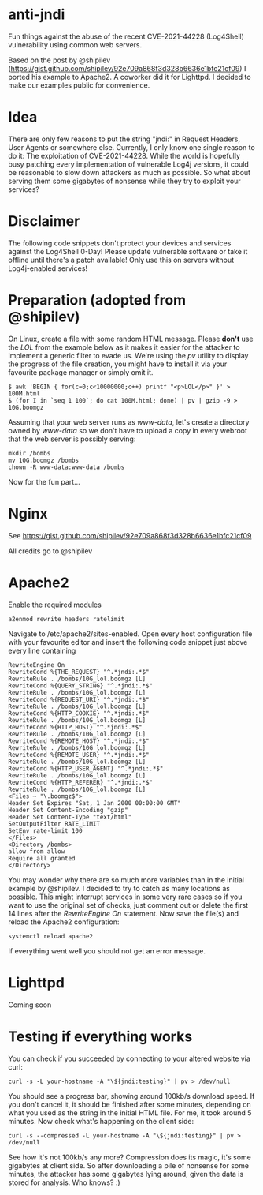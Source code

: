 # anti-jndi
Fun things against the abuse of the recent CVE-2021-44228 (Log4Shell) vulnerability using common web servers.

Based on the post by @shipilev (https://gist.github.com/shipilev/92e709a868f3d328b6636e1bfc21cf09) I ported his example to Apache2. A coworker did it for Lighttpd. I decided to make our examples public for convenience.

# Idea
There are only few reasons to put the string "jndi:" in Request Headers, User Agents or somewhere else. Currently, I only know one single reason to do it: The exploitation of CVE-2021-44228.
While the world is hopefully busy patching every implementation of vulnerable Log4j versions, it could be reasonable to slow down attackers as much as possible. So what about serving them some gigabytes of nonsense while they try to exploit your services?</details>

# Disclaimer
The following code snippets don't protect your devices and services against the Log4Shell 0-Day! Please update vulnerable software or take it offline until there's a patch available! Only use this on servers without Log4j-enabled services!

# Preparation (adopted from @shipilev)
On Linux, create a file with some random HTML message. Please **don't** use the *LOL* from the example below as it makes it easier for the attacker to implement a generic filter to evade us. We're using the *pv* utility to display the progress of the file creation, you might have to install it via your favourite package manager or simply omit it.
```
$ awk 'BEGIN { for(c=0;c<10000000;c++) printf "<p>LOL</p>" }' > 100M.html
$ (for I in `seq 1 100`; do cat 100M.html; done) | pv | gzip -9 > 10G.boomgz
```
Assuming that your web server runs as *www-data*, let's create a directory owned by *www-data* so we don't have to upload a copy in every webroot that the web server is possibly serving:
```
mkdir /bombs
mv 10G.boomgz /bombs
chown -R www-data:www-data /bombs
```
Now for the fun part...
# Nginx
See https://gist.github.com/shipilev/92e709a868f3d328b6636e1bfc21cf09

All credits go to @shipilev
# Apache2
Enable the required modules
```
a2enmod rewrite headers ratelimit
```
Navigate to /etc/apache2/sites-enabled.
Open every host configuration file with your favourite editor and insert the following code snippet just above every line containing *</VirtualHost>*
```
RewriteEngine On
RewriteCond %{THE_REQUEST} "^.*jndi:.*$"
RewriteRule . /bombs/10G_lol.boomgz [L]
RewriteCond %{QUERY_STRING} "^.*jndi:.*$"
RewriteRule . /bombs/10G_lol.boomgz [L]
RewriteCond %{REQUEST_URI} "^.*jndi:.*$"
RewriteRule . /bombs/10G_lol.boomgz [L]
RewriteCond %{HTTP_COOKIE} "^.*jndi:.*$"
RewriteRule . /bombs/10G_lol.boomgz [L]
RewriteCond %{HTTP_HOST} "^.*jndi:.*$"
RewriteRule . /bombs/10G_lol.boomgz [L]
RewriteCond %{REMOTE_HOST} "^.*jndi:.*$"
RewriteRule . /bombs/10G_lol.boomgz [L]
RewriteCond %{REMOTE_USER} "^.*jndi:.*$"
RewriteRule . /bombs/10G_lol.boomgz [L]
RewriteCond %{HTTP_USER_AGENT} "^.*jndi:.*$"
RewriteRule . /bombs/10G_lol.boomgz [L]
RewriteCond %{HTTP_REFERER} "^.*jndi:.*$"
RewriteRule . /bombs/10G_lol.boomgz [L]
<Files ~ "\.boomgz$">
Header Set Expires "Sat, 1 Jan 2000 00:00:00 GMT"
Header Set Content-Encoding "gzip"
Header Set Content-Type "text/html"
SetOutputFilter RATE_LIMIT
SetEnv rate-limit 100
</Files>
<Directory /bombs>
allow from allow
Require all granted
</Directory>
```
You may wonder why there are so much more variables than in the initial example by @shipilev. I decided to try to catch as many locations as possible. This might interrupt services in some very rare cases so if you want to use the original set of checks, just comment out or delete the first 14 lines after the *RewriteEngine On* statement.
Now save the file(s) and reload the Apache2 configuration:
```
systemctl reload apache2
```
If everything went well you should not get an error message.
# Lighttpd
Coming soon
# Testing if everything works
You can check if you succeeded by connecting to your altered website via curl:
```
curl -s -L your-hostname -A "\${jndi:testing}" | pv > /dev/null
```
You should see a progress bar, showing around 100kb/s download speed. If you don't cancel it, it should be finished after some minutes, depending on what you used as the string in the initial HTML file. For me, it took around 5 minutes.
Now check what's happening on the client side:
```
curl -s --compressed -L your-hostname -A "\${jndi:testing}" | pv > /dev/null
```
See how it's not 100kb/s any more? Compression does its magic, it's some gigabytes at client side. So after downloading a pile of nonsense for some minutes, the attacker has some gigabytes lying around, given the data is stored for analysis. Who knows? :)
